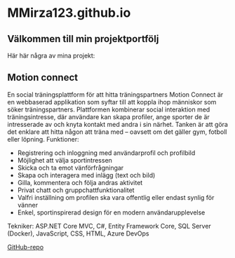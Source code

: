 # MMirza123.github.io

## Välkommen till min projektportfölj

Här här några av mina projekt:

## Motion connect
En social träningsplattform för att hitta träningspartners
Motion Connect är en webbaserad applikation som syftar till att koppla ihop människor som söker träningspartners. Plattformen kombinerar social interaktion med träningsintresse, där användare kan skapa profiler, ange sporter de är intresserade av och knyta kontakt med andra i sin närhet. Tanken är att göra det enklare att hitta någon att träna med – oavsett om det gäller gym, fotboll eller löpning.
Funktioner:
* Registrering och inloggning med användarprofil och profilbild
* Möjlighet att välja sportintressen
* Skicka och ta emot vänförfrågningar
* Skapa och interagera med inlägg (text och bild)
* Gilla, kommentera och följa andras aktivitet
* Privat chatt och gruppchattfunktionalitet
* Valfri inställning om profilen ska vara offentlig eller endast synlig för vänner
* Enkel, sportinspirerad design för en modern användarupplevelse

Tekniker:
ASP.NET Core MVC, C#, Entity Framework Core, SQL Server (Docker), JavaScript, CSS, HTML, Azure DevOps

[GitHub-repo](https://github.com/MMirza123/MotionConnect.git)
